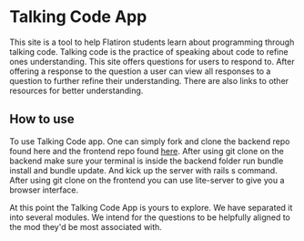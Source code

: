 # Talking Code App

  This site is a tool to help Flatiron students learn about programming through talking code. Talking code is the practice of speaking about code to refine ones understanding. This site offers questions for users to respond to. After offering a response to the question a user can view all responses to a question to further refine their understanding. There are also links to other resources for better understanding.

## How to use 

  To use Talking Code app. One can simply fork and clone the backend repo found here and the frontend repo found <a href="https://github.com/Allen70/talking-code-app-frontend">here</a>.
  After using git clone on the backend make sure your terminal is inside the backend folder run bundle install and bundle update. And kick up the server with rails s command.
  After using git clone on the frontend you can use lite-server to give you a browser interface. 

  At this point the Talking Code App is yours to explore. We have separated it into several modules. We intend for the questions to be helpfully aligned to the mod they'd be most associated with.
